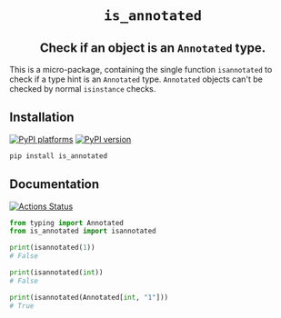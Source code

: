 <h1 align='center'> <code>is_annotated</code> </h1>
<h2 align="center">Check if an object is an <code>Annotated</code> type.</h2>

This is a micro-package, containing the single function `isannotated` to check
if a type hint is an `Annotated` type. `Annotated` objects can't be checked by
normal `isinstance` checks.

## Installation

[![PyPI platforms][pypi-platforms]][pypi-link]
[![PyPI version][pypi-version]][pypi-link]

```bash
pip install is_annotated
```

## Documentation

[![Actions Status][actions-badge]][actions-link]

```python
from typing import Annotated
from is_annotated import isannotated

print(isannotated(1))
# False

print(isannotated(int))
# False

print(isannotated(Annotated[int, "1"]))
# True
```

<!-- prettier-ignore-start -->
[actions-badge]:            https://github.com/GalacticDynamics/is_annotated/workflows/CI/badge.svg
[actions-link]:             https://github.com/GalacticDynamics/is_annotated/actions
[conda-badge]:              https://img.shields.io/conda/vn/conda-forge/is_annotated
[conda-link]:               https://github.com/conda-forge/is_annotated-feedstock
[github-discussions-badge]: https://img.shields.io/static/v1?label=Discussions&message=Ask&color=blue&logo=github
[github-discussions-link]:  https://github.com/GalacticDynamics/is_annotated/discussions
[pypi-link]:                https://pypi.org/project/is_annotated/
[pypi-platforms]:           https://img.shields.io/pypi/pyversions/is_annotated
[pypi-version]:             https://img.shields.io/pypi/v/is_annotated

<!-- prettier-ignore-end -->
